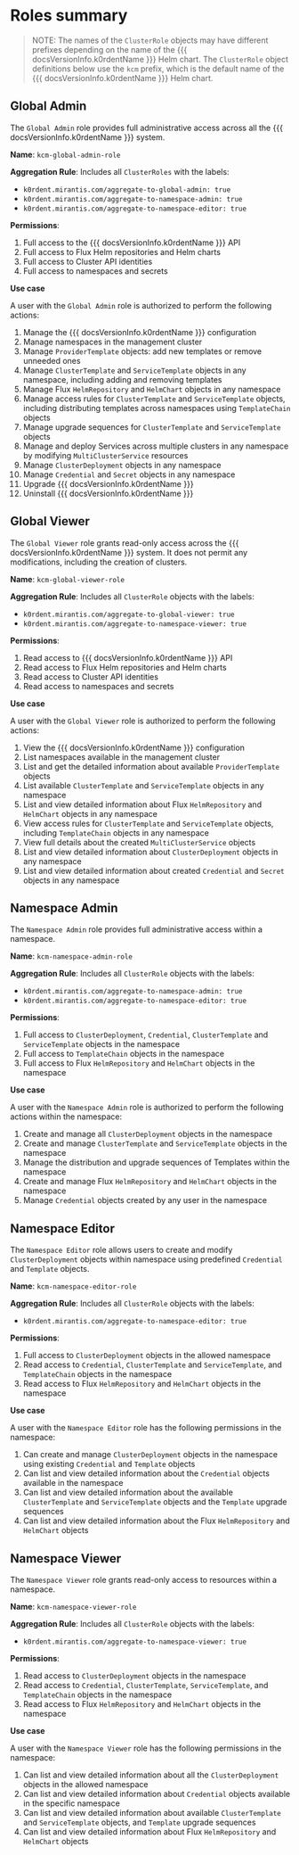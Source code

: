 # Roles summary

> NOTE:
> The names of the `ClusterRole` objects may have different prefixes depending on the name of the {{{ docsVersionInfo.k0rdentName }}} Helm chart.
> The `ClusterRole` object definitions below use the `kcm` prefix, which is the default name of the {{{ docsVersionInfo.k0rdentName }}} Helm chart.

## Global Admin

The `Global Admin` role provides full administrative access across all the {{{ docsVersionInfo.k0rdentName }}} system.

**Name**: `kcm-global-admin-role`

**Aggregation Rule**: Includes all `ClusterRoles` with the labels:

* `k0rdent.mirantis.com/aggregate-to-global-admin: true`
* `k0rdent.mirantis.com/aggregate-to-namespace-admin: true`
* `k0rdent.mirantis.com/aggregate-to-namespace-editor: true`

**Permissions**:

1. Full access to the {{{ docsVersionInfo.k0rdentName }}} API
2. Full access to Flux Helm repositories and Helm charts
3. Full access to Cluster API identities
4. Full access to namespaces and secrets

**Use case**

A user with the `Global Admin` role is authorized to perform the following actions:

1. Manage the {{{ docsVersionInfo.k0rdentName }}} configuration
2. Manage namespaces in the management cluster
3. Manage `ProviderTemplate` objects: add new templates or remove unneeded ones
4. Manage `ClusterTemplate` and `ServiceTemplate` objects in any namespace, including adding and removing templates
5. Manage Flux `HelmRepository` and `HelmChart` objects in any namespace
6. Manage access rules for `ClusterTemplate` and `ServiceTemplate` objects, including distributing templates across namespaces using
   `TemplateChain` objects
7. Manage upgrade sequences for `ClusterTemplate` and `ServiceTemplate` objects
8. Manage and deploy Services across multiple clusters in any namespace by modifying `MultiClusterService` resources
9. Manage `ClusterDeployment` objects in any namespace
10. Manage `Credential` and `Secret` objects in any namespace
11. Upgrade {{{ docsVersionInfo.k0rdentName }}}
12. Uninstall {{{ docsVersionInfo.k0rdentName }}}


## Global Viewer

The `Global Viewer` role grants read-only access across the {{{ docsVersionInfo.k0rdentName }}} system. It does not permit any modifications,
including the creation of clusters.

**Name**: `kcm-global-viewer-role`

**Aggregation Rule**: Includes all `ClusterRole` objects with the labels:

* `k0rdent.mirantis.com/aggregate-to-global-viewer: true`
* `k0rdent.mirantis.com/aggregate-to-namespace-viewer: true`

**Permissions**:

1. Read access to {{{ docsVersionInfo.k0rdentName }}} API
2. Read access to Flux Helm repositories and Helm charts
3. Read access to Cluster API identities
4. Read access to namespaces and secrets

**Use case**

A user with the `Global Viewer` role is authorized to perform the following actions:

1. View the {{{ docsVersionInfo.k0rdentName }}} configuration
2. List namespaces available in the management cluster
3. List and get the detailed information about available `ProviderTemplate` objects
4. List available `ClusterTemplate` and `ServiceTemplate` objects in any namespace
5. List and view detailed information about Flux `HelmRepository` and `HelmChart` objects in any namespace
6. View access rules for `ClusterTemplate` and `ServiceTemplate` objects, including `TemplateChain` objects in any namespace
7. View full details about the created `MultiClusterService` objects
8. List and view detailed information about `ClusterDeployment` objects in any namespace
9. List and view detailed information about created `Credential` and `Secret` objects in any namespace

## Namespace Admin

The `Namespace Admin` role provides full administrative access within a namespace.

**Name**: `kcm-namespace-admin-role`

**Aggregation Rule**: Includes all `ClusterRole` objects with the labels:

* `k0rdent.mirantis.com/aggregate-to-namespace-admin: true`
* `k0rdent.mirantis.com/aggregate-to-namespace-editor: true`

**Permissions**:

1. Full access to `ClusterDeployment`, `Credential`, `ClusterTemplate` and `ServiceTemplate` objects in the namespace
2. Full access to `TemplateChain` objects in the namespace
3. Full access to Flux `HelmRepository` and `HelmChart` objects in the namespace

**Use case**

A user with the `Namespace Admin` role is authorized to perform the following actions within the namespace:

1. Create and manage all `ClusterDeployment` objects in the namespace
2. Create and manage `ClusterTemplate` and `ServiceTemplate` objects in the namespace
3. Manage the distribution and upgrade sequences of Templates within the namespace
4. Create and manage Flux `HelmRepository` and `HelmChart` objects in the namespace
5. Manage `Credential` objects created by any user in the namespace


## Namespace Editor

The `Namespace Editor` role allows users to create and modify `ClusterDeployment` objects within namespace using predefined
`Credential` and `Template` objects.

**Name**: `kcm-namespace-editor-role`

**Aggregation Rule**: Includes all `ClusterRole` objects with the labels:

* `k0rdent.mirantis.com/aggregate-to-namespace-editor: true`

**Permissions**:

1. Full access to `ClusterDeployment` objects in the allowed namespace
2. Read access to `Credential`, `ClusterTemplate` and `ServiceTemplate`, and `TemplateChain` objects in the namespace
3. Read access to Flux `HelmRepository` and `HelmChart` objects in the namespace

**Use case**

A user with the `Namespace Editor` role has the following permissions in the namespace:

1. Can create and manage `ClusterDeployment` objects in the namespace using existing `Credential` and `Template` objects
2. Can list and view detailed information about the `Credential` objects available in the namespace
3. Can list and view detailed information about the available `ClusterTemplate` and `ServiceTemplate` objects and the `Template`  upgrade sequences
4. Can list and view detailed information about the Flux `HelmRepository` and `HelmChart` objects


## Namespace Viewer

The `Namespace Viewer` role grants read-only access to resources within a namespace.

**Name**: `kcm-namespace-viewer-role`

**Aggregation Rule**: Includes all `ClusterRole` objects with the labels:

* `k0rdent.mirantis.com/aggregate-to-namespace-viewer: true`

**Permissions**:

1. Read access to `ClusterDeployment` objects in the namespace
2. Read access to `Credential`, `ClusterTemplate`, `ServiceTemplate`, and `TemplateChain` objects in the namespace
3. Read access to Flux `HelmRepository` and `HelmChart` objects in the namespace

**Use case**

A user with the `Namespace Viewer` role has the following permissions in the namespace:

1. Can list and view detailed information about all the `ClusterDeployment` objects in the allowed namespace
2. Can list and view detailed information about `Credential` objects available in the specific namespace
3. Can list and view detailed information about available `ClusterTemplate` and `ServiceTemplate` objects, and `Template`
   upgrade sequences
4. Can list and view detailed information about Flux `HelmRepository` and `HelmChart` objects
